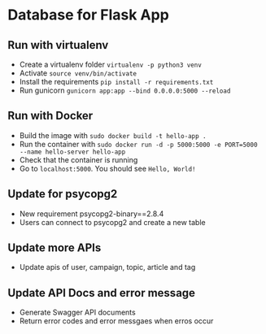 # Database for Flask App

## Run with virtualenv
- Create a virtualenv folder `virtualenv -p python3 venv`
- Activate `source venv/bin/activate`
- Install the requirements `pip install -r requirements.txt`
- Run gunicorn `gunicorn app:app --bind 0.0.0.0:5000 --reload`

## Run with Docker
- Build the image with `sudo docker build -t hello-app .`
- Run the container with `sudo docker run -d -p 5000:5000 -e PORT=5000 --name hello-server hello-app`
- Check that the container is running
- Go to `localhost:5000`. You should see `Hello, World!`

## Update for psycopg2
- New requirement psycopg2-binary==2.8.4
- Users can connect to psycopg2 and create a new table

## Update more APIs
- Update apis of user, campaign, topic, article and tag

## Update API Docs and error message
- Generate Swagger API documents
- Return error codes and error messgaes when erros occur
